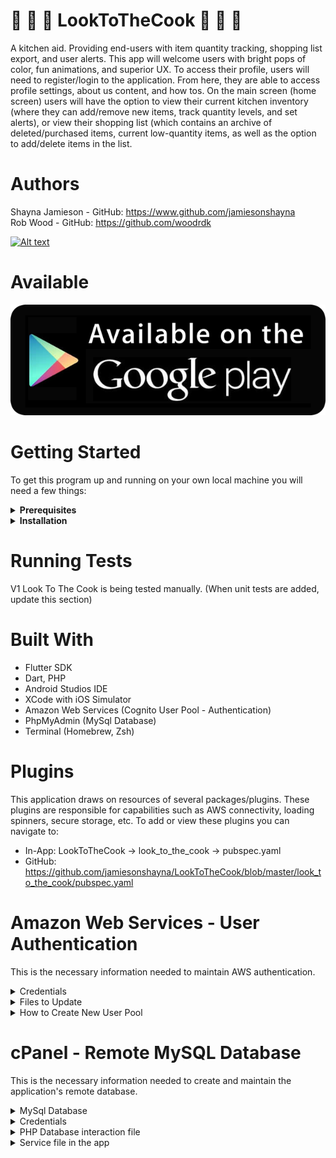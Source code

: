 # :pizza: :hamburger: :doughnut: LookToTheCook :doughnut: :hamburger: :pizza:
A kitchen aid. Providing end-users with item quantity tracking, shopping list
export, and user alerts. This app will welcome users with bright pops of color, fun animations,
and superior UX. To access their profile, users will need to register/login to the application. From
here, they are able to access profile settings, about us content, and how tos. On the main
screen (home screen) users will have the option to view their current kitchen inventory (where
they can add/remove new items, track quantity levels, and set alerts), or view their shopping list
(which contains an archive of deleted/purchased items, current low-quantity items, as well as
the option to add/delete items in the list.

# Authors
Shayna Jamieson - GitHub: <https://www.github.com/jamiesonshayna> <br>
Rob Wood - GitHub: <https://github.com/woodrdk>

[![Alt text](/path/to/img.jpg)](http://example.net/)
# Available  
[![Google Play Availability](https://github.com/jamiesonshayna/LookToTheCook/blob/master/look_to_the_cook/images/google-play.png)](https://play.google.com/store/apps/details?id=com.robandshayna.look_to_the_cook)
# Getting Started 
To get this program up and running on your own local machine you will need a few things:

<details>
  <summary><strong>Prerequisites</strong></summary>
  
:small_orange_diamond: Windows:
> Operating Systems: Windows 7 SP1 or later (64-bit) <br>
> Disk Space: 400 MB (does not include disk space for IDE/tools). <br>
> Tools: Flutter depends on these tools being available in your environment. <br>
> Windows PowerShell 5.0 or newer (this is pre-installed with Windows 10) <br>
> Git for Windows 2.x, with the Use Git from the Windows Command Prompt option. <br>
> If Git for Windows is already installed, make sure you can run git commands from the command prompt or PowerShell.

:small_orange_diamond: Mac:
> Operating Systems: macOS (64-bit) <br>
> Disk Space: 700 MB (does not include disk space for IDE/tools). <br>
> Tools: Flutter depends on these command-line tools being available in your environment.
bash, curl, git 2.x, mkdir, rm, unzip, which

:small_orange_diamond: Linux:
> Operating Systems: Linux (64-bit) <br>
> Disk Space: 600 MB (does not include disk space for IDE/tools). <br>
> Tools: Flutter depends on these command-line tools being available in your environment.
bash, curl, git 2.x, mkdir, rm, unzip, which, xz-utils <br>
> Shared libraries: Flutter test command depends on this library being available in your environment.
libGLU.so.1 - provided by mesa packages such as libglu1-mesa on Ubuntu/Debian

  </details>
  
  <details>
    <summary><strong>Installation</strong></summary>
  
:small_orange_diamond: Step 1:
> Naviagte to https://flutter.dev/docs/get-started/install
this takes you to Flutter's installation page. From here select which type of operating system  you would like to install on.
  
:small_orange_diamond: Step 2:
> Depending on which operating system you have chosen you will be directed to the correct Flutter installation page. Start at the top of the page and follow all set-up instructions (if you are using a mac you will also need to download XCode - instructions provided). On this page you will also be setting up your iOS simulator (by-product of XCode), Android Emulator (through Android Studios), and getting flutter completely set up on your local machine.

> Windows: https://flutter.dev/docs/get-started/install/windows <br>
> Linux: https://flutter.dev/docs/get-started/install/linux <br>
> Mac: https://flutter.dev/docs/get-started/install/macos

:small_orange_diamond: Step 3:
> After installing the Flutter SDK users can normally choose between using Visual Studio Code as an editor or Android Studios/IntelliJ. This project is done and set up with Android Studios. To install Android Studio, flutter.dev has provided more information https://flutter.dev/docs/get-started/editor. Here you will be taken through steps to setup Android Studio. Once that has been installed, on the same page there are instructions on how to install the Flutter and Dart plugins that are needed for this project.

:small_orange_diamond: Step 4:
> If you would like to confirm successful implementation of steps 1-3 navigate to https://flutter.dev/docs/get-started/test-drive, for a full list of steps on testing a basic application.

:small_orange_diamond: Step 5:
> To get started working on this repo on your personal machine after successful installation of all needed tools- navigate to the directory you would like to put the application and paste the following code into your terminal/bash.

```console
foo@bar:~$ git clone https://github.com/jamiesonshayna/LookToTheCook.git
```

</details>

# Running Tests
V1 Look To The Cook is being tested manually. 
(When unit tests are added, update this section)

# Built With
- Flutter SDK
- Dart, PHP
- Android Studios IDE
- XCode with iOS Simulator
- Amazon Web Services (Cognito User Pool - Authentication)
- PhpMyAdmin (MySql Database)
- Terminal (Homebrew, Zsh)

# Plugins
This application draws on resources of several packages/plugins. These plugins are responsible for capabilities such as AWS connectivity, loading spinners, secure storage, etc. To add or view these plugins you can navigate to:

- In-App: LookToTheCook -> look_to_the_cook -> pubspec.yaml
- GitHub: https://github.com/jamiesonshayna/LookToTheCook/blob/master/look_to_the_cook/pubspec.yaml


# Amazon Web Services - User Authentication
This is the necessary information needed to maintain AWS authentication.

<details>
  <summary>Credentials</summary>
  
  - if you make a new user pool these lines need to be updated in the code base. Files to update are included below.
  
  ```dart
  // USER POOL ID
  final String userPoolID = 'XX-XXXX-XXXXXXXXXXX';
  // CLIENT ID
  final String clientID = 'XXXXXXXXXXXXXXXXXXXX';
  ```

  </details>
  
<details>
  <summary>Files to Update</summary>
  
  - file path: LookToTheCook -> look_to_the_cook -> lib -> classes
  
    - delete_account_class.dart
    - login_logout_class.dart
    - registration_class.dart
    - reset_password_class.dart
    - forgot_password_class.dart
  
  </details>

<details>
  <summary>How to Create New User Pool</summary>
  
  - To make a new user pool you should use the step-by-step setup wizard on AWS. There are a few things to keep in mind that
  are required for the V1 application to authenticate successfully.
  
    - Attributes: choose allow email addresses, only require name
    - Policies (require): minimum length 8, uppercase characters, lowercase letters, and at least one number
    - MFA Verification: choose verify with email
    - Message Customization: choose cognito default
    - App Client: make sure you set an app client (this is used above for the code base as 'clientID').
  
  </details>
  
  # cPanel - Remote MySQL Database

This is the necessary information needed to create and maintain the application's remote database.
<details>
  <summary>MySql Database </summary>
	
- Database is currently on a student tier server
- If database is to be changed locations we will need to create a Mysql database
- Connect to the database through a php file using a credentials file hosted on the server

</details>
<details>
  <summary>Credentials</summary>
	
- This file will allow you to connect the php file to the database
   
   ```dart
    $username = '';
    $password = '';
    $hostname = 'localhost';
    $database =  '';
    $cnxn = @mysqli_connect($hostname, $username, $password, $database)
    or die("Connection error: ".mysqli_connect_error());
   ```
       
</details>
<details>
  <summary>PHP Database interaction file</summary>
	
- This file will allow you to interact with the database from the app and run queries
	
   ```dart
	require('/home/XXXXXX/XXXXX.php'); // the credentials file
   ```
       
</details>
<details>
  <summary>Service file in the app</summary>
	
- This file will allow you to interact with the database from the PHP database query file
- This code is required to talk to the php file through the app

   ```dart
	import 'dart:convert';
	import 'package:http/http.dart' as http;

	import 'package:look_to_the_cook/classes/Inventory.dart';
	import 'package:look_to_the_cook/classes/secure_storage_class.dart';

	class Services {
	// variable to access the database file
	static const ROOT = 'https://xxxx.xxxxx.com/xxxx.php';
  
   ```

     
       
</details>

